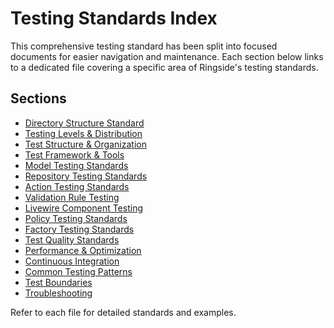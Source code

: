 # Testing Standards Index

This comprehensive testing standard has been split into focused documents for easier navigation and maintenance. Each section below links to a dedicated file covering a specific area of Ringside's testing standards.

## Sections
- [Directory Structure Standard](directory-structure.md)
- [Testing Levels & Distribution](levels.md)
- [Test Structure & Organization](structure.md)
- [Test Framework & Tools](framework.md)
- [Model Testing Standards](model-testing.md)
- [Repository Testing Standards](repository-testing.md)
- [Action Testing Standards](action-testing.md)
- [Validation Rule Testing](validation-testing.md)
- [Livewire Component Testing](livewire-testing.md)
- [Policy Testing Standards](policy-testing.md)
- [Factory Testing Standards](factory-testing.md)
- [Test Quality Standards](quality.md)
- [Performance & Optimization](performance.md)
- [Continuous Integration](ci.md)
- [Common Testing Patterns](patterns.md)
- [Test Boundaries](boundaries.md)
- [Troubleshooting](troubleshooting.md)

Refer to each file for detailed standards and examples.

